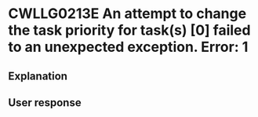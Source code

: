 # CWLLG0213E An attempt to change the task priority for task(s) [0] failed to an unexpected exception.  Error:  1

## Explanation

## User response
